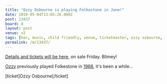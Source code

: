 ```yaml
---
title: "Ozzy Osbourne is playing Folkestone in June!"
date: 2010-05-04T13:05:26.000Z
post: 13437
board: 8
layout: post
venue: v2
tags: [bar, music, child friendly, venue, ticketmaster, ozzy osbourne, gig, music, concert, leas cliff hall, ozzy, "1988"]
permalink: /m/13437/
---
```

<a href="http://www.folkestonegerald.com/gig/Ozzy-Osbourne-Leas-Cliff-Hall/224622.html">Details and tickets will be here</a>, on sale Friday. Blimey!

<a href="/wiki/ozzy">Ozzy</a> previously played Folkestone in <a href="/misc/gigography/1988/">1988</a>, it's been a while...

[ticket]Ozzy Osbourne[/ticket]
